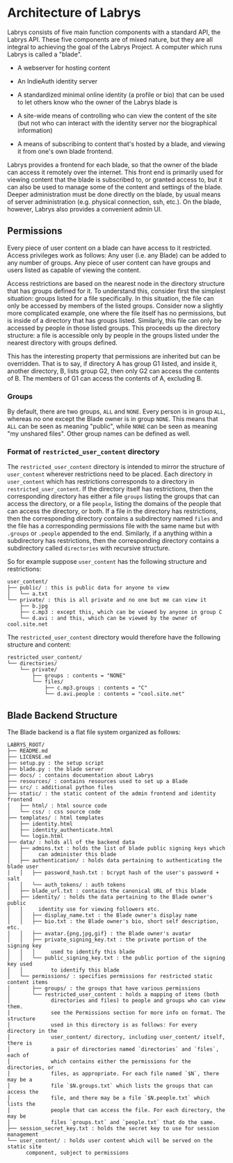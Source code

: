 # Architecture of Labrys

Labrys consists of five main function components with a standard API, the Labrys API. These five components are of mixed nature, but they are all integral to achieving the goal of the Labrys Project. A computer which runs Labrys is called a "blade".

- A webserver for hosting content

- An IndieAuth identity server

- A standardized minimal online identity (a profile or bio) that can be used to let others know who the owner of the Labrys blade is

- A site-wide means of controlling who can view the content of the site (but not who can interact with the identity server nor the biographical information)

- A means of subscribing to content that's hosted by a blade, and viewing it from one's own blade frontend.

Labrys provides a frontend for each blade, so that the owner of the blade can access it remotely over the internet. This front end is primarily used for viewing content that the blade is subscribed to, or granted access to, but it can also be used to manage some of the content and settings of the blade. Deeper administration must be done directly on the blade, by usual means of server administration (e.g. physical connection, ssh, etc.). On the blade, however, Labrys also provides a convenient admin UI.

## Permissions

Every piece of user content on a blade can have access to it restricted. Access privileges work as follows: Any user (i.e. any Blade) can be added to any number of groups. Any piece of user content can have groups and users listed as capable of viewing the content.

Access restrictions are based on the nearest node in the directory structure that has groups defined for it. To understand this, consider first the simplest situation: groups listed for a file specifically. In this situation, the file can only be accessed by members of the listed groups. Consider now a slightly more complicated example, one where the file itself has no permissions, but is inside of a directory that has groups listed. Similarly, this file can only be accessed by people in those listed groups. This proceeds up the directory structure: a file is accessible only by people in the groups listed under the nearest directory with groups defined.

This has the interesting property that permissions are inherited but can be overridden. That is to say, if directory A has group G1 listed, and inside it, another directory, B, lists group G2, then only G2 can access the contents of B. The members of G1 can access the contents of A, excluding B.

### Groups

By default, there are two groups, `ALL` and `NONE`. Every person is in group `ALL`, whereas no one except the Blade owner is in group `NONE`. This means that `ALL` can be seen as meaning "public", while `NONE` can be seen as meaning "my unshared files". Other group names can be defined as well.

### Format of `restricted_user_content` directory

The `restricted_user_content` directory is intended to mirror the structure of `user_content` wherever restrictions need to be placed. Each directory in `user_content` which has restrictions corresponds to a directory in `restricted_user_content`. If the directory itself has restrictions, then the corresponding directory has either a file `groups` listing the groups that can access the directory, or a file `people`, listing the domains of the people that can access the directory, or both. If a file in the directory has restrictions, then the corresponding directory contains a subdirectory named `files` and the file has a corresponding permissions file with the same name but with `.groups` or `.people` appended to the end. Similarly, if a anything within a subdirectory has restrictions, then the corresponding directory contains a subdirectory called `directories` with recursive structure.

So for example suppose `user_content` has the following structure and restrictions:

```
user_content/
├── public/ : this is public data for anyone to view
│   └── a.txt
└── private/ : this is all private and no one but me can view it
    ├── b.jpg
    ├── c.mp3 : except this, which can be viewed by anyone in group C
    └── d.avi : and this, which can be viewed by the owner of cool.site.net
```

The `restricted_user_content` directory would therefore have the following structure and content:

```
restricted_user_content/
└── directories/
    └── private/
        ├── groups : contents = "NONE"
        └── files/
            ├── c.mp3.groups : contents = "C"
            └── d.avi.people : contents = "cool.site.net"
```

## Blade Backend Structure

The Blade backend is a flat file system organized as follows:

```
LABRYS_ROOT/
├── README.md
├── LICENSE.md
├── setup.py : the setup script
├── blade.py : the blade server
├── docs/ : contains documentation about Labrys
├── resources/ : contains resources used to set up a Blade
├── src/ : additional python files
├── static/ : the static content of the admin frontend and identity frontend
│   ├── html/ : html source code
│   └── css/ : css source code
├── templates/ : html templates
│   ├── identity.html
│   ├── identity_authenticate.html
│   └── login.html
├── data/ : holds all of the backend data
│   ├── admins.txt : holds the list of blade public signing keys which
│   │     can administer this blade
│   ├── authentication/ : holds data pertaining to authenticating the blade user
│   │   ├── password_hash.txt : bcrypt hash of the user's password + salt
│   │   └── auth_tokens/ : auth tokens
│   ├── blade_url.txt : contains the canonical URL of this blade
│   ├── identity/ : holds the data pertaining to the Blade owner's public
│   │     identity use for viewing followers etc.
│   │   ├── display_name.txt : the Blade owner's display name
│   │   ├── bio.txt : the Blade owner's bio, short self description, etc.
│   │   ├── avatar.{png,jpg,gif} : the Blade owner's avatar
│   │   ├── private_signing_key.txt : the private portion of the signing key
│   │   │     used to identify this blade
│   │   └── public_signing_key.txt : the public portion of the signing key used
│   │         to identify this blade
│   └── permissions/ : specifies permissions for restricted static content items
│       ├── groups/ : the groups that have various permissions
│       └── restricted_user_content : holds a mapping of items (both
│             directories and files) to people and groups who can view them.
│             see the Permissions section for more info on format. The structure
│             used in this directory is as follows: For every directory in the
│             user_content/ directory, including user_content/ itself, there is
│             a pair of directories named `directories` and `files`, each of
│             which contains either the permissions for the directories, or
│             files, as appropriate. For each file named `$N`, there may be a
│             file `$N.groups.txt` which lists the groups that can access the
│             file, and there may be a file `$N.people.txt` which lists the
│             people that can access the file. For each directory, the may be
│             files `groups.txt` and `people.txt` that do the same.
├── session_secret_key.txt : holds the secret key to use for session management
└── user_content/ : holds user content which will be served on the static site
      component, subject to permissions
```
